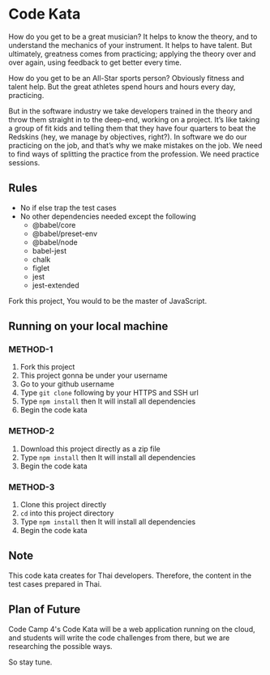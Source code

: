 # Code Kata

How do you get to be a great musician? It helps to know the theory, and to understand the mechanics of your instrument. It helps to have talent. But ultimately, greatness comes from practicing; applying the theory over and over again, using feedback to get better every time.

How do you get to be an All-Star sports person? Obviously fitness and talent help. But the great athletes spend hours and hours every day, practicing.

But in the software industry we take developers trained in the theory and throw them straight in to the deep-end, working on a project. It’s like taking a group of fit kids and telling them that they have four quarters to beat the Redskins (hey, we manage by objectives, right?). In software we do our practicing on the job, and that’s why we make mistakes on the job. We need to find ways of splitting the practice from the profession. We need practice sessions.

## Rules

- No if else trap the test cases
- No other dependencies needed except the following
    - @babel/core
    - @babel/preset-env
    - @babel/node
    - babel-jest
    - chalk
    - figlet
    - jest
    - jest-extended
    
Fork this project, You would to be the master of JavaScript.

## Running on your local machine

### METHOD-1

1. Fork this project
2. This project gonna be under your username
3. Go to your github username
4. Type `git clone` following by your HTTPS and SSH url
5. Type `npm install` then It will install all dependencies
6. Begin the code kata

### METHOD-2

1. Download this project directly as a zip file
2. Type `npm install` then It will install all dependencies
3. Begin the code kata

### METHOD-3

1. Clone this project directly
2. `cd` into this project directory
3. Type `npm install` then It will install all dependencies
4. Begin the code kata

## Note

This code kata creates for Thai developers. Therefore, the content in the test cases prepared in Thai.

## Plan of Future

Code Camp 4's Code Kata will be a web application running on the cloud, and students will write the code challenges from there, but we are researching the possible ways. 

So stay tune.